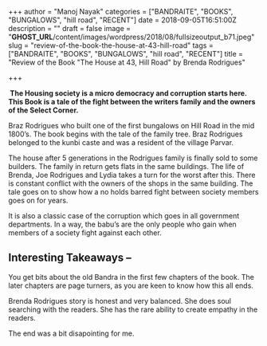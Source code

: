 +++
author = "Manoj Nayak"
categories = ["BANDRAITE", "BOOKS", "BUNGALOWS", "hill road", "RECENT"]
date = 2018-09-05T16:51:00Z
description = ""
draft = false
image = "__GHOST_URL__/content/images/wordpress/2018/08/fullsizeoutput_b71.jpeg"
slug = "review-of-the-book-the-house-at-43-hill-road"
tags = ["BANDRAITE", "BOOKS", "BUNGALOWS", "hill road", "RECENT"]
title = "Review of the Book \"The House at 43, Hill Road\" by Brenda Rodrigues"

+++


<p><strong><span class="Apple-converted-space">&nbsp;</span>The Housing society is a micro democracy and corruption starts here. This Book is a tale of the fight between the writers family and the owners of the Select Corner.<span class="Apple-converted-space">&nbsp;</span></strong></p>
<p>Braz Rodrigues who built one of the first bungalows on Hill Road in the mid 1800’s. The book begins with the tale of the family tree. Braz Rodrigues belonged to the kunbi caste and was a resident of the village Parvar.<span class="Apple-converted-space">&nbsp;</span></p>
<p>The house after 5 generations in the Rodrigues family is finally sold to some builders. The family in return gets flats in the same buildings. The life of Brenda, Joe Rodrigues and Lydia takes a turn for the worst after this. There is constant conflict with the owners of the shops in the same building. The tale goes on to show how a no holds barred fight between society members goes on for years.<span class="Apple-converted-space">&nbsp;</span></p>
<p>It is also a classic case of the corruption which goes in all government departments. In a way, the babu’s are the only people who gain when members of a society fight against each other.<span class="Apple-converted-space">&nbsp;</span></p>
<h2><b>Interesting Takeaways &#8211;</b><span class="Apple-converted-space">&nbsp;</span></h2>
<p>You get bits about the old Bandra in the first few chapters of the book. The later chapters are page turners, as you are keen to know how this all ends.<span class="Apple-converted-space">&nbsp;</span></p>
<p>Brenda Rodrigues story is honest and very balanced. She does soul searching with the readers. She has the rare ability to create empathy in the readers.<span class="Apple-converted-space">&nbsp;</span></p>
<p>The end was a bit disapointing for me.<span class="Apple-converted-space">&nbsp;</span></p>



